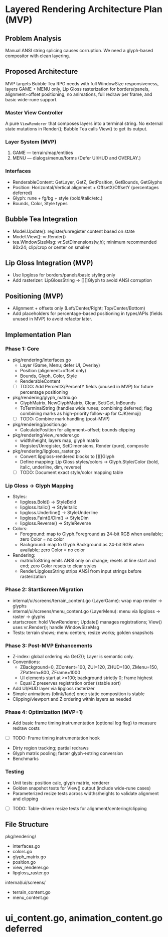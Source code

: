 # Layered Rendering Architecture Plan (MVP)

## Problem Analysis
Manual ANSI string splicing causes corruption. We need a glyph-based compositor with clean layering.

## Proposed Architecture

MVP targets Bubble Tea RPG needs with full WindowSize responsiveness, layers GAME + MENU only, Lip Gloss rasterization for borders/panels, alignment+offset positioning, no animations, full redraw per frame, and basic wide-rune support.

### Master View Controller
A pure `ViewRenderer` that composes layers into a terminal string. No external state mutations in Render(); Bubble Tea calls View() to get its output.

### Layer System (MVP)
1. GAME — terrain/map/entities
2. MENU — dialogs/menus/forms
(Defer UI/HUD and OVERLAY.)

### Interfaces
- RenderableContent: GetLayer, GetZ, GetPosition, GetBounds, GetGlyphs
- Position: Horizontal/Vertical alignment + OffsetX/OffsetY (percentages deferred)
- Glyph: rune + fg/bg + style (bold/italic/etc.)
- Bounds, Color, Style types

## Bubble Tea Integration
- Model.Update(): register/unregister content based on state
- Model.View(): vr.Render()
- tea.WindowSizeMsg: vr.SetDimensions(w,h); minimum recommended 80x24; clip/crop or center on smaller

## Lip Gloss Integration (MVP)
- Use lipgloss for borders/panels/basic styling only
- Add rasterizer: LipGlossString → [][]Glyph to avoid ANSI corruption

## Positioning (MVP)
- Alignment + offsets only (Left/Center/Right; Top/Center/Bottom)
- Add placeholders for percentage-based positioning in types/APIs (fields unused in MVP) to avoid refactor later.

## Implementation Plan

### Phase 1: Core
- pkg/rendering/interfaces.go
  - Layer (Game, Menu; defer UI, Overlay)
  - Position (alignment+offset only)
  - Bounds, Glyph, Color, Style
  - RenderableContent
  - [ ] TODO: Add PercentX/PercentY fields (unused in MVP) for future percentage positioning
- pkg/rendering/glyph_matrix.go
  - GlyphMatrix, NewGlyphMatrix, Clear, Set/Get, InBounds
  - ToTerminalString (handles wide runes; combining deferred; flag combining marks as high-priority follow-up for CJK/emoji)
  - [ ] TODO: Combine mark handling (post-MVP)
- pkg/rendering/position.go
  - CalculatePosition for alignment+offset; bounds clipping
- pkg/rendering/view_renderer.go
  - width/height, layers map, glyph matrix
  - Register/Unregister, SetDimensions, Render (pure), composite
- pkg/rendering/lipgloss_raster.go
  - Convert lipgloss-rendered blocks to [][]Glyph
  - Define mapping: Lip Gloss styles/colors → Glyph.Style/Color (bold, italic, underline, dim, reverse)
  - [ ] TODO: Document exact style/color mapping table

### Lip Gloss → Glyph Mapping
- Styles:
  - lipgloss.Bold() → StyleBold
  - lipgloss.Italic() → StyleItalic
  - lipgloss.Underline() → StyleUnderline
  - lipgloss.Faint()/Dim() → StyleDim
  - lipgloss.Reverse() → StyleReverse
- Colors:
  - Foreground: map to Glyph.Foreground as 24-bit RGB when available; zero Color = no color
  - Background: map to Glyph.Background as 24-bit RGB when available; zero Color = no color
- Rendering:
  - matrixToString emits ANSI only on change; resets at line start and end; zero Color resets to clear styles
  - RenderLipglossString strips ANSI from input strings before rasterization

### Phase 2: StartScreen Migration
- internal/ui/screens/terrain_content.go (LayerGame): wrap map render → glyphs
- internal/ui/screens/menu_content.go (LayerMenu): menu via lipgloss → raster → glyphs
- startscreen: hold ViewRenderer; Update() manages registrations; View() uses vr.Render(); handle WindowSizeMsg
- Tests: terrain shows; menu centers; resize works; golden snapshots

### Phase 3: Post-MVP Enhancements
- Z-index: global ordering via GetZ(); Layer is semantic only.
- Conventions:
  - ZBackground=0, ZContent=100, ZUI=120, ZHUD=130, ZMenu=150, ZPattern=800, ZFrame=1000
  - UI elements start at >=100; background strictly 0; frame highest
  - Equal Z preserves registration order (stable sort)
- Add UI/HUD layer via lipgloss rasterizer
- Simple animations (blink/fade) once static composition is stable
- Clipping/viewport and Z ordering within layers as needed

### Phase 4: Optimization (MVP+1)
- Add basic frame timing instrumentation (optional log flag) to measure redraw costs
- [ ] TODO: Frame timing instrumentation hook
- Dirty region tracking; partial redraws
- Glyph matrix pooling; faster glyph->string conversion
- Benchmarks

### Testing
- Unit tests: position calc, glyph matrix, renderer
- Golden snapshot tests for View() output (include wide-rune cases)
- Parameterized resize tests across widths/heights to validate alignment and clipping
- [ ] TODO: Table-driven resize tests for alignment/centering/clipping

## File Structure
pkg/rendering/
- interfaces.go
- colors.go
- glyph_matrix.go
- position.go
- view_renderer.go
- lipgloss_raster.go

internal/ui/screens/
- terrain_content.go
- menu_content.go
# ui_content.go, animation_content.go deferred
